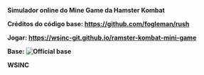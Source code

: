 <b>Simulador online do Mine Game da Hamster Kombat<b/>

Créditos do código base: https://github.com/fogleman/rush

Jogar: https://wsinc-git.github.io/ramster-kombat-mini-game

Base:
![Official base](https://github.com/user-attachments/assets/e6da98e9-bc78-47dc-ab11-bbed8f3a7cc5)


WSINC
